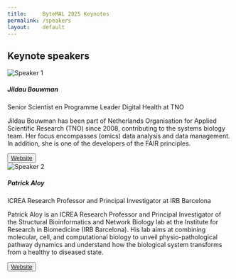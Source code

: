 ```yaml
---
title:     ByteMAL 2025 Keynotes
permalink: /speakers
layout:    default
---
```


<h2 class="mb-4"><b>Keynote speakers</b></h2>

<div class="card mb-3" style="max-width: 960px;">
  <div class="row no-gutters">
    <div class="col-md-4" style="display:flex;align-items:center;">
      <img src="/bytemal-2025/images/Speakers/speaker1.jpg" class="card-img rounded-lg" alt="Speaker 1">
    </div>
    <div class="col-md-8">
      <div class="card-body">
        <h5 class="card-title">Jildau Bouwman</h5>
        <p class="card-text font-weight-bold">Senior Scientist en Programme Leader Digital Health at TNO</p>
        <p class="card-text">Jildau Bouwman has been part of Netherlands Organisation for Applied Scientific Research (TNO) since 2008, contributing to the systems biology team. Her focus encompasses (omics) data analysis and data management. 
        In addition, she is one of the developers of the FAIR principles.</p>
        <button type="button" class="btn btn-outline-primary btn-sm"><a href="https://www.tno.nl/en/about-tno/our-people/jildau-bouwman/">Website</a></button>
      </div>
    </div>
  </div>
</div>

<div class="card mb-3" style="max-width: 960px;">
  <div class="row no-gutters">
    <div class="col-md-4" style="display:flex;align-items:center;">
      <img src="/bytemal-2025/images/Speakers/speaker2.jpg" class="card-img rounded-lg" alt="Speaker 2">
    </div>
    <div class="col-md-8">
      <div class="card-body">
        <h5 class="card-title">Patrick Aloy</h5>
        <p class="card-text font-weight-bold">ICREA Research Professor and Principal Investigator at IRB Barcelona</p>
        <p class="card-text">Patrick Aloy is an ICREA Research Professor and Principal Investigator of the Structural Bioinformatics
and Network Biology lab at the Institute for Research in Biomedicine (IRB Barcelona). His lab aims at combining molecular, cell, and computational biology to unveil 
physio-pathological pathway dynamics and understand how the biological system transforms from a healthy to diseased state.</p>
        <button type="button" class="btn btn-outline-primary btn-sm"><a href="https://www.irbbarcelona.org/en/research/patrick-aloy">Website</a></button>
      </div>
    </div>
  </div>
</div>

